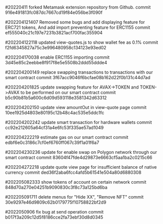 #20220411
    forked Metamask extension repository from Github.
    commit 916e491813fc087dc7667cd19f84e056be3f090f

#202204121407
    Removed some bugs and add displaying feature for ERC721 tokens,
    And add import preventing feature for ERC1155
    commit ef555040c21c197e7231b3821acf700fac355904

#202204122118
    updated view-quotes.js to show wallet fee as 0.1%
    commit f2fd6345827a75c3e996480958c134123e93ed02

#202204170038
    enable ERC1155 importing
    commit 3d45e85c2eebbe8f917f8e5e5508b2ddd55ddde4

#202204200149
    replace swapping transactions to transactions with our smart contract
    commit 3f67acc9046f6bcfae08b162d22f0b131c44d7ad

#202204201825
    update swapping feature for AVAX->TOKEN and TOKEN->AVAX to be performed on our smart contract
    commit b5c90b81b5a600c6d09d593118e3581342d63312

#202204202150
    update view amountOut in view-quote page
    commit 10ee1925d4803e80195c12b48c4ac535e5ddc1fc

#202204202242
    update smart transaction for hardware wallets
    commit cc92e212605a64cf31a4e6fc53f335ae57ad1049
    
#202204222219
    estimate gas on our smart contract
    commit edbf6e0c3186c7cf0ef6760ff067c39f1a01f6a7

#202204230236
    update for enable swap on Polygon network through our smart contract
    commit 83604f47fde4d29873e6663cf5aa1ba2c0215c66

#202204272218
    update  quote view page for insufficient balance of native currency
    commit ded36f2aba6fcc4afd5b61541e504a80d6880308

#202205082333
    show tokens of account on certain network
    commit 848d70a270e04251b9090830c3f8c73a125bd6ba

#202205091711
    delete menus for "Hide XX", "Remove NFT"
    commit 30e9297e46d9809c62b0179775f10758822bf2d9

#2022050906
    fix bug at send operation
    commit b017f3a209c12d5f8186cce2fa73ebf30d8d0345